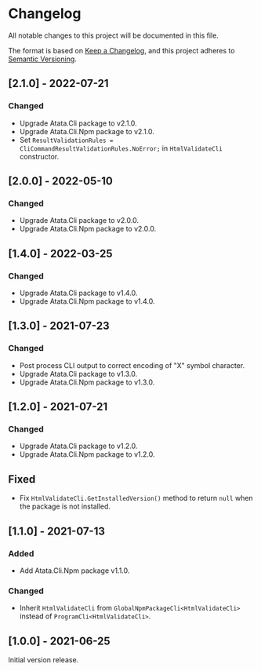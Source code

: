 # Changelog

All notable changes to this project will be documented in this file.

The format is based on [Keep a Changelog](https://keepachangelog.com/en/1.0.0/),
and this project adheres to [Semantic Versioning](https://semver.org/spec/v2.0.0.html).

## [2.1.0] - 2022-07-21

### Changed

- Upgrade Atata.Cli package to v2.1.0.
- Upgrade Atata.Cli.Npm package to v2.1.0.
- Set `ResultValidationRules = CliCommandResultValidationRules.NoError;` in `HtmlValidateCli` constructor.

## [2.0.0] - 2022-05-10

### Changed

- Upgrade Atata.Cli package to v2.0.0.
- Upgrade Atata.Cli.Npm package to v2.0.0.

## [1.4.0] - 2022-03-25

### Changed

- Upgrade Atata.Cli package to v1.4.0.
- Upgrade Atata.Cli.Npm package to v1.4.0.

## [1.3.0] - 2021-07-23

### Changed

- Post process CLI output to correct encoding of "X" symbol character.
- Upgrade Atata.Cli package to v1.3.0.
- Upgrade Atata.Cli.Npm package to v1.3.0.

## [1.2.0] - 2021-07-21

### Changed

- Upgrade Atata.Cli package to v1.2.0.
- Upgrade Atata.Cli.Npm package to v1.2.0.

## Fixed

- Fix `HtmlValidateCli.GetInstalledVersion()` method to return `null` when the package is not installed.

## [1.1.0] - 2021-07-13

### Added

- Add Atata.Cli.Npm package v1.1.0.

### Changed

- Inherit `HtmlValidateCli` from `GlobalNpmPackageCli<HtmlValidateCli>` instead of `ProgramCli<HtmlValidateCli>`.

## [1.0.0] - 2021-06-25

Initial version release.